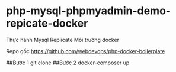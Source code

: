 # php-mysql-phpmyadmin-demo-repicate-docker
Thực hành Mysql Replicate Môi trường docker

Repo gốc https://github.com/webdevops/php-docker-boilerplate

##Bước 1
git clone 
##Bước 2
docker-composer up


